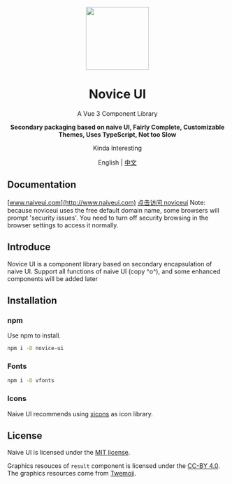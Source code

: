 <p align="center">
  <img width="144px" src="https://naiveui.oss-cn-hongkong.aliyuncs.com/naivelogo.svg" />
</p>

<h1 align="center">Novice UI</h1>
<p align="center">A Vue 3 Component Library</p>
<p align="center"><b>Secondary packaging based on naive UI, Fairly Complete, Customizable Themes, Uses TypeScript, Not too Slow</b></p>
<p align="center">Kinda Interesting</p>

<p align="center">English | <a href="README.zh-CN.md">中文</a></p>

## Documentation

[www.naiveui.com](http://www.naiveui.com) [点击访问 noviceui](http://static-3c9ed574-77e2-41b9-8667-6fb539c569f3.bspapp.com/novice) Note: because noviceui uses the free default domain name, some browsers will prompt 'security issues'. You need to turn off security browsing in the browser settings to access it normally.

## Introduce

Novice UI is a component library based on secondary encapsulation of naive UI. Support all functions of naive UI (copy ^o^), and some enhanced components will be added later

## Installation

### npm

Use npm to install.

```bash
npm i -D novice-ui
```

### Fonts

```bash
npm i -D vfonts
```

### Icons

Naive UI recommends using [xicons](https://www.xicons.org) as icon library.

## License

Naive UI is licensed under the [MIT license](https://opensource.org/licenses/MIT).

Graphics resouces of `result` component is licensed under the [CC-BY 4.0](https://creativecommons.org/licenses/by/4.0/). The graphics resources come from [Twemoji](https://github.com/twitter/twemoji).
